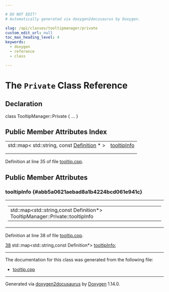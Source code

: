 ```yaml
---

# DO NOT EDIT!
# Automatically generated via doxygen2docusaurus by Doxygen.

slug: /api/classes/tooltipmanager/private
custom_edit_url: null
toc_max_heading_level: 4
keywords:
  - doxygen
  - reference
  - class

---
```


<div class="doxyPage">

# The `Private` Class Reference



## Declaration

<div class="doxyDeclaration">
class TooltipManager::Private { ... }
</div>

## Public Member Attributes Index

<table class="doxyMembersIndex">

<tr class="doxyMemberIndexItem">
<td class="doxyMemberIndexItemType" align="left" valign="top">std::map&lt; std::string, const <a href="/web-doxygen/docs/api/classes/definition">Definition</a> * &gt;</td>
<td class="doxyMemberIndexItemName" align="left" valign="top"><a href="#abb5a0621aebad8a1b4224bcd061e941c">tooltipInfo</a></td>
</tr>
<tr class="doxyMemberIndexDescription">
<td class="doxyMemberIndexDescriptionLeft"></td>
<td class="doxyMemberIndexDescriptionRight">
</td>
</tr>
<tr class="doxyMemberIndexSeparator">
<td class="doxyMemberIndexSeparator" colspan="2"></td>
</tr>

</table>


<p>Definition at line 35 of file <a href="/web-doxygen/docs/api/files/src/tooltip-cpp">tooltip.cpp</a>.</p>


<div class="doxySectionDef">

## Public Member Attributes

### tooltipInfo {#abb5a0621aebad8a1b4224bcd061e941c}

<div class="doxyMemberItem">
<div class="doxyMemberProto">
<table class="doxyMemberLabels">
<tr class="doxyMemberLabels">
<td class="doxyMemberLabelsLeft">
<table class="doxyMemberName">
<tr>
<td class="doxyMemberName">std::map&lt;std::string,const Definition*&gt; TooltipManager::Private::tooltipInfo</td>
</tr>
</table>
</td>
</tr>
</table>
</div>
<div class="doxyMemberDoc">



<p>Definition at line 38 of file <a href="/web-doxygen/docs/api/files/src/tooltip-cpp">tooltip.cpp</a>.</p>


<div class="doxyProgramListing">

<div class="doxyCodeLine"><span class="doxyLineNumber"><a href="#abb5a0621aebad8a1b4224bcd061e941c">38</a></span><span class="doxyLineContent"><span class="doxyHighlight">    std::map&lt;std::string,const Definition*&gt; <a href="#abb5a0621aebad8a1b4224bcd061e941c">tooltipInfo</a>;</span></span></div>

</div>

</div>
</div>

</div>

<hr/>

The documentation for this class was generated from the following file:

<ul>
<li><a href="/web-doxygen/docs/api/files/src/tooltip-cpp">tooltip.cpp</a></li>
</ul>

<hr/>

<p class="doxyGeneratedBy">Generated via <a href="https://github.com/xpack/doxygen2docusaurus">doxygen2docusaurus</a> by <a href="https://www.doxygen.nl">Doxygen</a> 1.14.0.</p>

</div>
